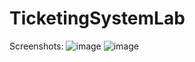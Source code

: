 # TicketingSystemLab
Screenshots:
![image](https://github.com/user-attachments/assets/0d85cf2c-0d0a-456e-b04b-291d0a1361ca)
![image](https://github.com/user-attachments/assets/2890601a-32c6-44ac-8490-b7c58456f2fa)

